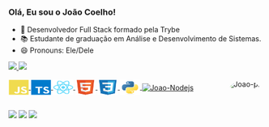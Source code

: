 ### Olá, Eu sou o João Coelho! 



- 🔭 Desenvolvedor Full Stack formado pela Trybe
- 📚 Estudante de graduação em Análise e Desenvolvimento de Sistemas.
- 😄 Pronouns: Ele/Dele

<div>
  <a href="https://github.com/joaocoelhoo">
  <img height="180em" src="https://github-readme-stats.vercel.app/api?username=joaocoelhoo&count_private=true&show_icons=true&theme=tokyonight&include_all_commits">
  <img height="180em" src="https://github-readme-stats.vercel.app/api/top-langs/?username=joaocoelhoo&layout=compact&theme=tokyonight">
</div>

<div style="display: inline_block"><br>
  <img align="center" alt="Joao-Js" height="30" width="40" src="https://raw.githubusercontent.com/devicons/devicon/master/icons/javascript/javascript-plain.svg">
  <img align="center" alt="Joao-Ts" height="30" width="40" src="https://raw.githubusercontent.com/devicons/devicon/master/icons/typescript/typescript-plain.svg">
  <img align="center" alt="Joao-React" height="30" width="40" src="https://raw.githubusercontent.com/devicons/devicon/master/icons/react/react-original.svg">
  <img align="center" alt="Joao-HTML" height="30" width="40" src="https://raw.githubusercontent.com/devicons/devicon/master/icons/html5/html5-original.svg">
  <img align="center" alt="Joao-CSS" height="30" width="40" src="https://raw.githubusercontent.com/devicons/devicon/master/icons/css3/css3-original.svg">
  <img align="center" alt="Joao-Python" height="30" width="40" src="https://raw.githubusercontent.com/devicons/devicon/master/icons/python/python-original.svg">
  <img align="center" alt="Joao-Nodejs" height="30" width="40" src="https://cdn.jsdelivr.net/gh/devicons/devicon/icons/nodejs/nodejs-original.svg">
  <img align="right" alt="Joao-pic" height="150" style="border-radius:50px;" src="https://media.licdn.com/dms/image/C4D03AQFAHBvIfd6x-A/profile-displayphoto-shrink_800_800/0/1636320824734?e=1686182400&v=beta&t=gzn4AC43l__KpB4VghdWu7oDRXTb7iNOEu26UCOM_lQ">
</div>

##

<div> 
  <a href="https://www.instagram.com/jcoelhooo/" target="_blank"><img src="https://img.shields.io/badge/-Instagram-%23E4405F?style=for-the-badge&logo=instagram&logoColor=white" target="_blank"></a>
  <a href = "mailto:joaopaulomelocoelho@gmail.com"><img src="https://img.shields.io/badge/-Gmail-%23333?style=for-the-badge&logo=gmail&logoColor=white" target="_blank"></a>
  <a href="https://www.linkedin.com/in/jcoelhoo/" target="_blank"><img src="https://img.shields.io/badge/-LinkedIn-%230077B5?style=for-the-badge&logo=linkedin&logoColor=white" target="_blank"></a> 
  
</div>
